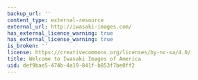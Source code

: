 ```yaml
---
backup_url: ''
content_type: external-resource
external_url: http://iwasaki-images.com/
has_external_licence_warning: true
has_external_license_warning: true
is_broken: ''
license: https://creativecommons.org/licenses/by-nc-sa/4.0/
title: Welcome to Iwasaki Images of America
uid: def9bae5-474b-4a19-841f-b853f7be0ff2
---
```

